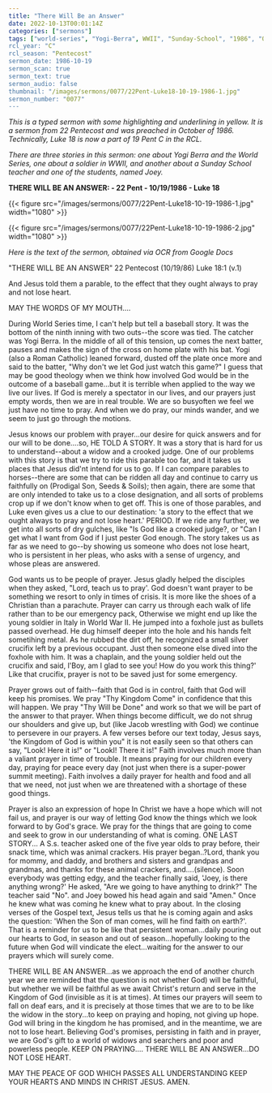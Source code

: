 ```yaml
---
title: "There Will Be an Answer"
date: 2022-10-13T00:01:14Z
categories: ["sermons"]
tags: ["world-series", "Yogi-Berra", WWII", "Sunday-School", "1986", "OCR", "19-Pent-C", "Luke18"]
rcl_year: "C"
rcl_season: "Pentecost"
sermon_date: 1986-10-19
sermon_scan: true
sermon_text: true
sermon_audio: false
thumbnail: "/images/sermons/0077/22Pent-Luke18-10-19-1986-1.jpg"
sermon_number: "0077"
---
```

_This is a typed sermon with some highlighting and underlining in yellow. It is a sermon from 22 Pentecost and was preached in October of 1986. Technically, Luke 18 is now a part of 19 Pent C in the RCL._

<!--more-->

_There are three stories in this sermon: one about Yogi Berra and the World Series, one about a soldier in WWII, and another about a Sunday School teacher and one of the students, named Joey._

**THERE WILL BE AN ANSWER: - 22 Pent - 10/19/1986 - Luke 18**

{{< figure src="/images/sermons/0077/22Pent-Luke18-10-19-1986-1.jpg" width="1080" >}}

{{< figure src="/images/sermons/0077/22Pent-Luke18-10-19-1986-2.jpg" width="1080" >}}

_Here is the text of the sermon, obtained via OCR from Google Docs_

"THERE WILL BE AN ANSWER" 22 Pentecost (10/19/86) Luke 18:1 (v.1) 

And Jesus told them a parable, to the effect that they ought always to pray and not lose heart. 

MAY THE WORDS OF MY MOUTH....

During World Series time, I can't help but tell a baseball story. It was the bottom of the ninth inning with two outs--the score was tied. The catcher was Yogi Berra. In the middle of all of this tension, up comes the next batter, pauses and makes the sign of the cross on home plate with his bat. Yogi (also a Roman Catholic) leaned forward, dusted off the plate once more and said to the batter, "Why don't we let God just watch this game?" I guess that may be good theology when we think how involved God would be in the outcome of a baseball game...but it is terrible when applied to the way we live our lives. If God is merely a spectator in our lives, and our prayers just empty words, then we are in real trouble. We are so busyoften we feel we just have no time to pray. And when we do pray, our minds wander, and we seem to just go through the motions.

Jesus knows our problem with prayer...our desire for quick answers and for our will to be done....so, HE TOLD A STORY. It was a story that is hard for us to understand--about a widow and a crooked judge. One of our problems with this story is that we try to ride this parable too far, and it takes us places that Jesus did'nt intend for us to go. If I can compare parables to horses--there are some that can be ridden all day and continue to carry us faithfully on (Prodigal Son, Seeds & Soils); then again, there are some that are only intended to take us to a close designation, and all sorts of problems crop up if we don't know when to get off. This is one of those parables, and Luke even gives us a clue to our destination: 'a story to the effect that we ought always to pray and not lose heart.' PERIOD. If we ride any further, we get into all sorts of dry gulches, like "Is God like a crooked judge?, or "Can I get what I want from God if I just pester God enough. The story takes us as far as we need to go--by showing us someone who does not lose heart, who is persistent in her pleas, who asks with a sense of urgency, and whose pleas are answered.

God wants us to be people of prayer. Jesus gladly helped the disciples when they asked, "Lord, teach us to pray'. God doesn't want prayer to be something we resort to only in times of crisis. It is more like the shoes of a Christian than a parachute. Prayer can carry us through each walk of life rather than to be our emergency pack, Otherwise we might end up like the young soldier in Italy in World War II. He jumped into a foxhole just as bullets passed overhead. He dug himself deeper into the hole and his hands felt sometihing metal. As he rubbed the dirt off, he recognized a small silver crucifix left by a previous occupant. Just then someone else dived into the foxhole with him. It was a chaplain, and the young soldier held out the crucifix and said, l'Boy, am I glad to see you! How do you work this thing?' Like that crucifix, prayer is not to be saved just for some emergency.

Prayer grows out of faith--faith that God is in control, faith that God will keep his promises. We pray "Thy Kingdom Come" in confidence that this will happen. We pray "Thy Will be Done" and work so that we will be part of the answer to that prayer. When things become difficult, we do not shrug our shoulders and give up, but (like Jacob wrestling with God) we continue to persevere in our prayers. A few verses before our text today, Jesus says, 'the Kingdom of God is within you" it is not easily seen so that others can say, "Look! Here it is!" or "LookI! There it is!" Faith involves much more than a valiant prayer in time of trouble. It means praying for our children every day, praying for peace every day (not just when there is a super-power summit meeting). Faith involves a daily prayer for health and food and all that we need, not just when we are threatened with a shortage of these good things.

Prayer is also an expression of hope In Christ we have a hope which will not fail us, and prayer is our way of letting God know the things which we look forward to by God's grace. We pray for the things that are going to come and seek to grow in our understanding of what is coming. ONE LAST STORY... A S.s. teacher asked one of the five year olds to pray before, their snack time, which was animal crackers. His prayer began..?Lord, thank you for mommy, and daddy, and brothers and sisters and grandpas and grandmas, and thanks for these animal crackers, and....(silence). Soon everybody was getting edgy, and the teacher finally said, 'Joey, is there anything wrong?' He asked, "Are we going to have anything to drink?" The teacher said "No". and Joey bowed his head again and said "Amen." Once he knew what was coming he knew what to pray about. In the closing verses of the Gospel text, Jesus tells us that he is coming again and asks the question: 'When the Son of man comes, will he find faith on earth?'. That is a reminder for us to be like that persistent woman...daily pouring out our hearts to God, in season and out of season...hopefully looking to the future when God will vindicate the elect...waiting for the answer to our prayers which will surely come.

THERE WILL BE AN ANSWER...as we approach the end of another church year we are reminded that the question is not whether God) will be faithful, but whether we will be faithful as we await Christ's return and serve in the Kingdom of God (invisible as it is at times). At times our prayers will seem to fall on deaf ears, and it is precisely at those times that we are to to be like the widow in the story...to keep on praying and hoping, not giving up hope. God will bring in the kingdom he has promised, and in the meantime, we are not to lose heart. Believing God's promises, persisting in faith and in prayer, we are God's gift to a world of widows and searchers and poor and powerless people. KEEP ON PRAYING.... THERE WILL BE AN ANSWER...DO NOT LOSE HEART.

MAY THE PEACE OF GOD WHICH PASSES ALL UNDERSTANDING KEEP YOUR HEARTS AND MINDS IN CHRIST JESUS. AMEN.
